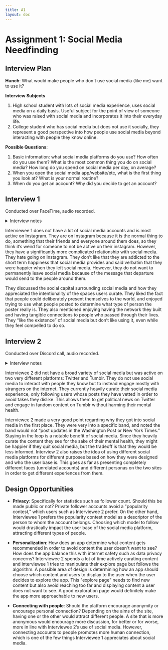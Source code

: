 ```yaml
---
title: A1
layout: doc
---
```


# Assignment 1: Social Media Needfinding

## Interview Plan
**Hunch**: What would make people who don't use social media (like me) want to use it? 

**Interview Subjects**
1. High school student with lots of social media experience, uses social media on a daily basis. Useful subject for the point of view of someone who was raised with social media and incorporates it into their everyday life.
2. College student who has social media but does not use it socially, they represent a good perspective into how people use social media beyond interacting with people they know online.

**Possible Questions**:
1. Basic information: what social media platforms do you use? How often do you use them? What is the most common thing you do on social media? How long do you spend on social media per day, on average?
2. When you open the social media app/website/etc, what is the first thing you look at? What is your normal routine?
3. When do you get an account? Why did you decide to get an account?

## Interview 1
Conducted over FaceTime, audio recorded.

<details>
    <summary>Interview notes</summary>
    <ul>
        <li> Instagram, linkedin, mostly lurking on instagram. Used everyday, like an hour per day</li>
        <li> Look at other people’s stories on instagram, look at other people’s posts, look people up, and look at for you feed</li>
        <li> Look at celebrities on instagram, scroll through their content, to know more about a person and their life</li>
        <li>On linkedin find requests for people to grow their network, people from high school only</li>
        <li>First thing on insta is look at friends’ stories, only look at stories of ten people they know the best, ignore the rest</li>
        <li>Look at the stories of people on interest, anyone from their school, like a former classmate going to college</li>
        <li>First check insta DMs, then view stories, then scroll through posts, then check explore feed</li>
        <li>On explore feed, trusts the algorithm find new stuff, algorithm is very “brain-sucking,” can fall for clickbait, try to avoid clickbait to avoid getting it</li>
        <li>Explore feed shows personality, considers it more private than seeing someone naked</li>
        <li>Spends a lot of time during the day on the explore feed, goes down rabbit hole many times</li>
        <li>When looking at people, look at their posts, won’t follow unless they know them in person. Don’t like requesting to follow people they don’t know, considers it poor etiquette</li>
        <li>Got instagram in middle school because they were running for class president and then kept going because it was considered normal. Puts time into it because everyone else does, considers it valued in society. Finds value in having a network of people.</li>
        <li>Prefers not to post, considers social media as a form of signaling, subconscious representation of who a person is. Can tell what kind of person someone is from their posts</li>
        <li>Don’t like looking at LinkedIn posts because it’s significantly more fake, spends much less time on linkedin because there is nothing to do</li>
        <li>Only DM people that they text, respond to stories through DMs</li>
        <li>Considers follower/following ratio for how important a person looks</li>
        <li>Instagram is a good way to keep track of what other people are doing, posting stuff to inform other people of daily life</li>
        <li>Not interested in other platforms because doesn’t really care for thoughts as much as updates on people’s lives</li>
        <li>Doesn’t like using instagram, but feels programmed to do so, doesn’t feel like missing out when out of the loop but doesn’t want to send a message that they have blocked others when they disable they account</li>
        <li>Does like to keep track of other people’s lives (short term impulses). Does not like explore page or that it is a normal thing to do. Considers it a bad habit.</li>
    </ul>
</details>


Interviewee 1 does not have a lot of social media accounts and is most active on Instagram. They are on Instagram because it is the normal thing to do, something that their friends and everyone around them does, so they think it’s weird for someone to not be active on their instagram. However, they have a significantly more complicated relationship with social media. They hate going on Instagram. They don’t like that they are addicted to the short term happiness that social media provides and said verbatim that they were happier when they left social media. However, they do not want to permanently leave social media because of the message that departure would send to the people around them.

They discussed the social capital surrounding social media and how they appreciated the intentionality of the spaces users curate. They liked the fact that people could deliberately present themselves to the world, and enjoyed trying to use what people posted to determine what type of person the poster really is. They also mentioned enjoying having the network they built and having tangible connections to people who passed through their lives. They “like the existence” of social media but don’t like using it, even while they feel compelled to do so.

## Interview 2
Conducted over Discord call, audio recorded.

<details>
    <summary> Interview notes </summary>
    <ul>
    <li> Has twitter and tumblr. Has instagram, snapchat, and tiktok but does not use those. Uses Discord to talk to friends. </li>
    <li> Uses social media daily. Got been more active when politics got better recently </li>
    <li> Curated feed to only see content they want to see-- avoid anxiety and see stuff that makes them seem good </li>
    <li> Stopped posting on Twitter, mostly lurking, lurks and posts fandom stuff on Tumblr </li>
    <li> Follows fandom content creators on Tumblr, promotes own fanworks, engages with fandom content </li>
    <li> Sometimes posts political content on Tumblr </li>
    <li> Lurk on Twitter and curate experts to follow for best/reliable political content </li>
    <li> No fandom twitter anymore, doesn't really explore twitter bc of lack of content moderation </li>
    <li> Created twitter account to get updates on favorite band, started getting into following political content as well </li>
    <li> Got into tumblr to promote own fandom content, engage with fandom </li>
    <li> Only has a small following on social media ("basically a hermit") </li>
    <li> Daily routine is to check for any person activity (like a nice comment) and to scroll down feed to see what is new </li>
    <li> Easier to explore on tumblr than twitter because generally prefer tumblr userbase </li>
    <li> Fewer posts on twitter to scroll through because fewer people post on twitter nowadays </li>
    <li> Looks through twitter posts done by reliable sources (like social scientists-- interviewee is a poli-sci major) </li>
    <li> Keeps a small circle, does not explore too far to avoid trolls </li>
    <li> Likes that tumblr is better designed for fan content</li>
    <li> Appreciates being able to obscure personal details on social media (e.g. age), can interact with people of all demographics </li>
    <ul>
        <li> this can lead to problems with trolls, etc. but also to wholesome interactions </li>
    </ul>
    <li> Does not spend a lot of time on social media per day, pop in every few hours to see if there are any updates but doesn't spend a lot of time each time - overall less than an hour per day </li>
    <li> looks at sources they trust and sees whose content they are re-posting to find new people to follow </li>
    <li> checks out people, their posts, and followers, vets their content before following in order to best curate content on their dash </li>
    <li> on twitter, avoids anonymous users because they look for professional, verified sources to follow </li>
    <ul>
        <li> is anonymous on twitter </li>
        <li> would use real identity to seriously talk to people on twitter </li>
    </ul>
    <li> opposite on tumblr, site encourages anonymity </li>
    </ul>
</details>


Interviewee 2 did not have a broad variety of social media but was active on two very different platforms: Twitter and Tumblr. They do not use social media to interact with people they know but to instead engage mostly with strangers on the internet. They currently heavily curate their social media experience, only following users whose posts they have vetted in order to avoid takes they dislike. This allows them to get political news on Twitter and engage in fandom content on Tumblr without harming their mental health.

Interviewee 2 made a very good point regarding why they got into social media in the first place. They were very into a specific band, and noted the band would not “post updates in the Washington Post or New York Times.” Staying in the loop is a notable benefit of social media. Since they heavily curate the content they see for the sake of their mental health, they might be happier if they quit social media, but the tradeoff is that they would be less informed. Interview 2 also raises the idea of using different social media platforms for different purposes based on how they were designed and who the user base is. This goes as far as presenting completely different faces (unrelated accounts) and different personas on the two sites in order to get different experiences from them.

## Design Opportunities
- **Privacy**: Specifically for statistics such as follower count. Should this be made public or not? Private follower accounts avoid a "popularity contest," which users such as Interviewee 2 prefer. On the other hand, Interviewee 1 prefers the popularity contest model as a descriptor of the person to whom the account belongs. Choosing which model to follow would drastically impact the user base of the social media platform, attracting different types of people.

- **Personalization**: How does an app determine what content gets recommended in order to avoid content the user doesn't want to see? How does the app balance this with internet safety such as data privacy concerns? Interviewee 2 spends a lot of time actively curating content and interviewee 1 tries to manipulate their explore page but follows the algorithm. A possible area of design is determining how an app should choose which content and users to display to the user when the user decides to explore the app. This "explore page" needs to find new content but also avoid reaching too far and displaying content a user does not want to see. A good exploration page would definitely make the app more approachable to new users.

- **Connecting with people**: Should the platform encourage anonymity or encourage personal connection? Depending on the aims of the site, having one or the other would attract different people. A site that is more anonymous would encourage more discussion, for better or for worse, more in line with Interviewee 2’s use of social media. However, connecting accounts to people promotes more human connection, which is one of the few things Interviewee 1 appreciates about social media.